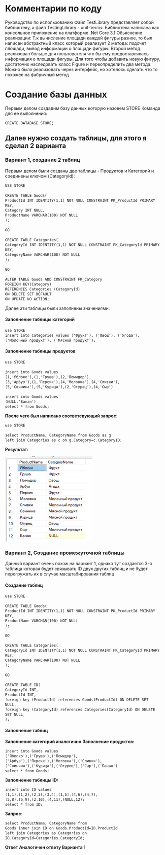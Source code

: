 # Комментарии по коду

Руководство по использованию
Файл TestLibrary представляет собой библиотеку, а файл TestingLibrary - unit-тесты. Библиотека написана как консольное приложение на платформе .Net Core 3.1
Обьяснение реализации:
Т.к вычисление площади каждой фигуры разное, то был написан абстрактный класс который реализует 2 метода: подсчет площади, вывод информации о площади фигуры. Второй метод реализован больше для пользователя что бы ему предоставлялась информация о площади фигуры. Для того чтобы добавить новую фигуру, достаточно наследовать класс Figure и переопределить два метода. Можно было реализовать через интерфейс, но хотелось сделать что то похожее на фабричный метод

# Создание базы данных
Первым делом создадим базу данных которую назовем STORE
Команда для ее выполнения: 

```
CREATE DATABASE STORE;
```

## Далее нужно создать таблицы, для этого я сделал 2 варианта
### Вариант 1, создание 2 таблиц
Первым делом были созданы две таблицы - Продуктов и Категорий и соединены ключом (CategoryId):

```
USE STORE

CREATE TABLE Goods(
ProductId INT IDENTITY(1,1) NOT NULL CONSTRAINT PK_ProductId PRIMARY KEY,
Category INT NULL,
ProductName VARCHAR(100) NOT NULL
);

GO

CREATE TABLE Categories(
CategoryId INT IDENTITY(1,1) NOT NULL CONSTRAINT PK_CategoryId PRIMARY KEY,
CategoryName VARCHAR(100) NOT NULL
);

GO

ALTER TABLE Goods ADD CONSTRAINT FK_Category
FOREIGN KEY(Category)
REFERENCES Categories (CategoryId)
ON DELETE SET DEFAULT
ON UPDATE NO ACTION;
```

Далее эти таблицы были заполнены значениями:
#### Заполнение таблицы категорий

```
use STORE
insert into Categories values ('Фрукт'), ('Овощ'), ('Ягода'), ('Молочный продукт'), ('Мясной продукт');
```

#### Заполнение таблицы продуктов

```
use STORE

insert into Goods values 
(1,'Яблоко'),(1,'Груша'),(2,'Помидор'),
(3,'Арбуз'),(1,'Персик'),(4,'Моловка'),(4,'Сливки'),
(5,'Свинина'),(5,'Курица'),(2,'Огурец'),(4,'Сыр')

insert into Goods values
(NULL,'Банан')
select * from Goods;
```

**После чего был написано соответсвующий запрос:**

```
use STORE

select ProductName, CategoryName from Goods as g
left join Categories as c on g.Category=c.CategoryID;
```

**Результат:**

![](https://github.com/TurboFen/Dll_for_MindBox/blob/main/src/result.png)

### Вариант 2, Создание промежуточной таблицы 
Данный вариант очень похож на вариант 1, однако тут создается 3-я таблица которая будет связывать ID двух других таблиц
и не будет перегружать их в случае масштабирования таблиц

#### Создание таблиц 

```
use STORE

CREATE TABLE Goods(
ProductId INT IDENTITY(1,1) NOT NULL CONSTRAINT PK_ProductId PRIMARY KEY,
ProductName VARCHAR(100) NOT NULL
);

GO

CREATE TABLE Categories(
CategoryId INT IDENTITY(1,1) NOT NULL CONSTRAINT PK_CategoryId PRIMARY KEY,
CategoryName VARCHAR(100) NOT NULL
);

GO 

CREATE TABLE ID(
CategoryId INT,
ProductId INT,
foreign key (ProductId) references Goods(ProductId) ON DELETE SET NULL,
foreign key (CategoryId) references Categories(CategoryId) ON DELETE SET NULL,
);
```

#### Заполнение таблиц
**Заполнение категорий аналогично**
**Заполнение продуктов:**

```
insert into Goods values 
('Яблоко'),('Груша'),('Помидор'),
('Арбуз'),('Персик'),('Моловка'),('Сливки'),
('Свинина'),('Курица'),('Огурец'),('Сыр'),('Банан')
select * from Goods;
```

**Заполнение таблицы ID:**

```
insert into ID values 
(1,1),(1,2),(2,3),(3,4),(1,5),(4,6),(4,7),
(5,8),(5,9),(2,10),(4,11),(NULL,12);
select * from ID;
```

**Запрос:**

```
select ProductName, CategoryName from 
Goods inner join ID on Goods.ProductId=ID.ProductId
left join Categories as Categories on ID.CategoryId=Categories.CategoryId;
```

**Ответ Аналогичен ответу Варианта 1**
